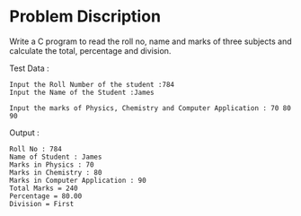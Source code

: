 # Problem Discription

Write a C program to read the roll no, name and marks of three subjects and calculate the total, percentage and division.


Test Data :

	Input the Roll Number of the student :784
	Input the Name of the Student :James

	Input the marks of Physics, Chemistry and Computer Application : 70 80 90

Output :

	Roll No : 784
	Name of Student : James
	Marks in Physics : 70
	Marks in Chemistry : 80
	Marks in Computer Application : 90
	Total Marks = 240
	Percentage = 80.00
	Division = First
